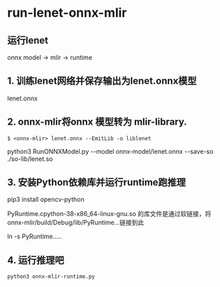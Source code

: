 # run-lenet-onnx-mlir

## 运行lenet

onnx model ->   mlir  ->    runtime  

## 1. 训练lenet网络并保存输出为lenet.onnx模型

lenet.onnx 

## 2. onnx-mlir将onnx 模型转为 mlir-library.

```
$ <onnx-mlir> lenet.onnx --EmitLib -o liblenet
```

python3 RunONNXModel.py --model onnx-model/lenet.onnx  --save-so ./so-lib/lenet.so

## 3. 安装Python依赖库并运行runtime跑推理

pip3 install opencv-python

PyRuntime.cpython-38-x86_64-linux-gnu.so 的库文件是通过软链接，将onnx-mlir/build/Debug/lib/PyRuntime...链接到此

ln -s PyRuntime..... 


## 4. 运行推理吧

```
python3 onnx-mlir-runtime.py 
```

